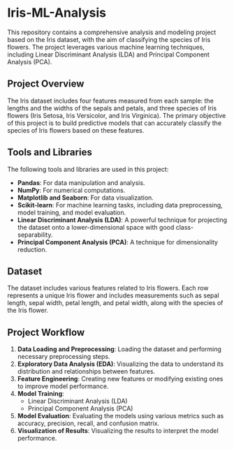 # Iris-ML-Analysis

This repository contains a comprehensive analysis and modeling project based on the Iris dataset, with the aim of classifying the species of Iris flowers. The project leverages various machine learning techniques, including Linear Discriminant Analysis (LDA) and Principal Component Analysis (PCA).

## Project Overview

The Iris dataset includes four features measured from each sample: the lengths and the widths of the sepals and petals, and three species of Iris flowers (Iris Setosa, Iris Versicolor, and Iris Virginica). The primary objective of this project is to build predictive models that can accurately classify the species of Iris flowers based on these features.

## Tools and Libraries

The following tools and libraries are used in this project:

- **Pandas**: For data manipulation and analysis.
- **NumPy**: For numerical computations.
- **Matplotlib and Seaborn**: For data visualization.
- **Scikit-learn**: For machine learning tasks, including data preprocessing, model training, and model evaluation.
- **Linear Discriminant Analysis (LDA)**: A powerful technique for projecting the dataset onto a lower-dimensional space with good class-separability.
- **Principal Component Analysis (PCA)**: A technique for dimensionality reduction.

## Dataset

The dataset includes various features related to Iris flowers. Each row represents a unique Iris flower and includes measurements such as sepal length, sepal width, petal length, and petal width, along with the species of the Iris flower.

## Project Workflow

1. **Data Loading and Preprocessing**: Loading the dataset and performing necessary preprocessing steps.
2. **Exploratory Data Analysis (EDA)**: Visualizing the data to understand its distribution and relationships between features.
3. **Feature Engineering**: Creating new features or modifying existing ones to improve model performance.
4. **Model Training**:
   - Linear Discriminant Analysis (LDA)
   - Principal Component Analysis (PCA)
5. **Model Evaluation**: Evaluating the models using various metrics such as accuracy, precision, recall, and confusion matrix.
6. **Visualization of Results**: Visualizing the results to interpret the model performance.
